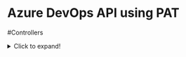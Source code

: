 # Azure DevOps API using PAT

#Controllers
<details>
  <summary>Click to expand!</summary>
  ![Controllers](https://raw.githubusercontent.com/yesadahmed/DevOps/master/PowerBuildToolDevOpsAPI/devopsapi_controller.PNG)   
</details>
